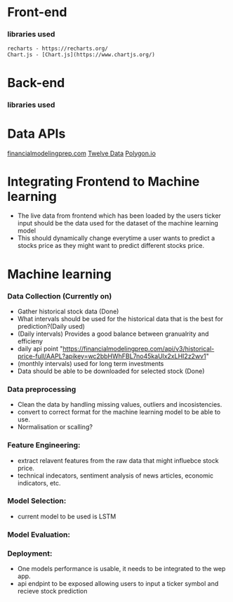 # Front-end
### libraries used
    recharts - https://recharts.org/
    Chart.js - [Chart.js](https://www.chartjs.org/)

# Back-end 
### libraries used

# Data APIs 
[financialmodelingprep.com](https://site.financialmodelingprep.com/)
[Twelve Data](https://twelvedata.com/)
[Polygon.io ](https://polygon.io/)

# Integrating Frontend to Machine learning
- The live data from frontend which has been loaded by the users ticker input should be the data used for the dataset of the machine learning model
- This should dynamically change everytime a user wants to predict a stocks price as they might want to predict different stocks price.



# Machine learning 
### Data Collection (Currently on)
- Gather historical stock data (Done)
 - What intervals should be used for the historical data that is the best for prediction?(Daily used)
  - (Daily intervals) Provides a good balance between granualrity and efficieny
   - daily api point "https://financialmodelingprep.com/api/v3/historical-price-full/AAPL?apikey=wc2bbHWhFBL7no45kaUlx2xLHI2z2wv1"
  - (monthly intervals) used for long term investments
- Data should be able to be downloaded for selected stock (Done)
### Data preprocessing
- Clean the data by handling missing values, outliers and incosistencies.
- convert to correct format for the machine learning model to be able to use.
 - Normalisation or scalling?

### Feature Engineering:
- extract relavent features from the raw data that might influebce stock price.
 - technical indecators, sentiment analysis of news articles, economic indicators, etc.
 
### Model Selection:
- current model to be used is LSTM

### Model Evaluation:


### Deployment:
- One models performance is usable, it needs to be integrated to the wep app.
- api endpint to be exposed allowing users to input a ticker symbol and recieve stock prediction
